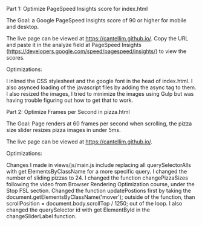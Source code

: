 Part 1: Optimize PageSpeed Insights score for index.html

The Goal: a Google PageSpeed Insights score of 90 or higher for mobile and desktop.

The live page can be viewed at https://cantellim.github.io/. Copy the URL and paste it in the analyze field at PageSpeed Insights (https://developers.google.com/speed/pagespeed/insights/) to view the scores.

Optimizations:

I inlined the CSS stylesheet and the google font in the head of index.html. I also asynced loading of the javascript files by adding the async tag to them. I also resized the images, I tried to minimize the images using Gulp but was having trouble figuring out how to get that to work.

Part 2: Optimize Frames per Second in pizza.html

The Goal: Page renders at 60 frames per second when scrolling, the pizza size slider resizes pizza images in under 5ms.

The live page can be viewed at https://cantellim.github.io/. 

Optimizations:

Changes I made in views/js/main.js include replacing all querySelectorAlls with get ElementsByClassName for a more specific query. I changed the number of sliding pizzas to 24. I changed the function changePizzaSizes following the video from Browser Rendering Optimization course, under the Stop FSL section. Changed the function updatePostions first by taking the document.getElementsByClassName('mover'); outside of the function, than scrollPosition = document.body.scrollTop / 1250; out of the loop. I also changed the querySelector id with get ElementById in the changeSliderLabel function.
